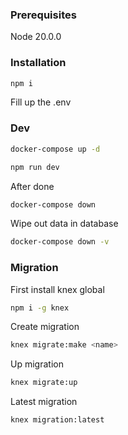 ### Prerequisites

Node 20.0.0

### Installation

```bash
npm i
```

Fill up the .env

### Dev

```bash
docker-compose up -d
```

```bash
npm run dev
```

After done

```bash
docker-compose down
```

Wipe out data in database

```bash
docker-compose down -v
```

### Migration

First install knex global

```bash
npm i -g knex
```

Create migration

```bash
knex migrate:make <name>
```

Up migration

```bash
knex migrate:up
```

Latest migration

```bash
knex migration:latest
```
